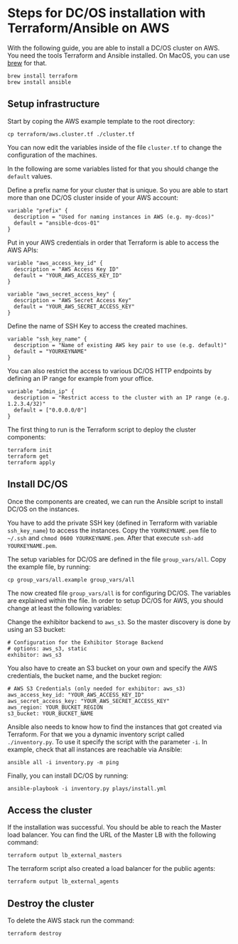 # Steps for DC/OS installation with Terraform/Ansible on AWS

With the following guide, you are able to install a DC/OS cluster on AWS. You need the tools Terraform and Ansible installed. On MacOS, you can use [brew](https://brew.sh/) for that.

```
brew install terraform
brew install ansible
```

## Setup infrastructure

Start by coping the AWS example template to the root directory:

```
cp terraform/aws.cluster.tf ./cluster.tf
```

You can now edit the variables inside of the file `cluster.tf` to change the configuration of the machines.

In the following are some variables listed for that you should change the `default` values.

Define a prefix name for your cluster that is unique. So you are able to start more than one DC/OS cluster inside of your AWS account:

```
variable "prefix" {
  description = "Used for naming instances in AWS (e.g. my-dcos)"
  default = "ansible-dcos-01"
}
```

Put in your AWS credentials in order that Terraform is able to access the AWS APIs:

```
variable "aws_access_key_id" {
  description = "AWS Access Key ID"
  default = "YOUR_AWS_ACCESS_KEY_ID"
}

variable "aws_secret_access_key" {
  description = "AWS Secret Access Key"
  default = "YOUR_AWS_SECRET_ACCESS_KEY"
}
```

Define the name of SSH Key to access the created machines.

```
variable "ssh_key_name" {
  description = "Name of existing AWS key pair to use (e.g. default)"
  default = "YOURKEYNAME"
}
```

You can also restrict the access to various DC/OS HTTP endpoints by defining an IP range for example from your office.

```
variable "admin_ip" {
  description = "Restrict access to the cluster with an IP range (e.g. 1.2.3.4/32)"
  default = ["0.0.0.0/0"]
}
```

The first thing to run is the Terraform script to deploy the cluster components:

```
terraform init
terraform get
terraform apply
```

## Install DC/OS

Once the components are created, we can run the Ansible script to install DC/OS on the instances.

You have to add the private SSH key (defined in Terraform with variable `ssh_key_name`) to access the instances. Copy the `YOURKEYNAME.pem` file to `~/.ssh` and `chmod 0600 YOURKEYNAME.pem`. After that execute `ssh-add YOURKEYNAME.pem`.

The setup variables for DC/OS are defined in the file `group_vars/all`. Copy the example file, by running:

```
cp group_vars/all.example group_vars/all
```

The now created file `group_vars/all` is for configuring DC/OS. The variables are explained within the file. In order to setup DC/OS for AWS, you should change at least the following variables:

Change the exhibitor backend to `aws_s3`. So the master discovery is done by using an S3 bucket:

```
# Configuration for the Exhibitor Storage Backend
# options: aws_s3, static
exhibitor: aws_s3
```
You also have to create an S3 bucket on your own and specify the AWS credentials, the bucket name, and the bucket region:

```
# AWS S3 Credentials (only needed for exhibitor: aws_s3)
aws_access_key_id: "YOUR_AWS_ACCESS_KEY_ID"
aws_secret_access_key: "YOUR_AWS_SECRET_ACCESS_KEY"
aws_region: YOUR_BUCKET_REGION
s3_bucket: YOUR_BUCKET_NAME
```

Ansible also needs to know how to find the instances that got created via Terraform.  For that we you a dynamic inventory script called `./inventory.py`. To use it specify the script with the parameter `-i`. In example, check that all instances are reachable via Ansible:

```
ansible all -i inventory.py -m ping
```

Finally, you can install DC/OS by running:

```
ansible-playbook -i inventory.py plays/install.yml
```

## Access the cluster

If the installation was successful. You should be able to reach the Master load balancer. You can find the URL of the Master LB with the following command:

```
terraform output lb_external_masters
```

The terraform script also created a load balancer for the public agents:

```
terraform output lb_external_agents
```

## Destroy the cluster

To delete the AWS stack run the command:

```
terraform destroy
```

